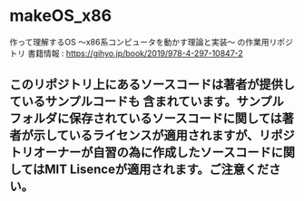 # makeOS_x86
作って理解するOS  〜x86系コンピュータを動かす理論と実装〜 の作業用リポジトリ
書籍情報 : https://gihyo.jp/book/2019/978-4-297-10847-2

## このリポジトリ上にあるソースコードは著者が提供しているサンプルコードも  含まれています。サンプルフォルダに保存されているソースコードに関しては著者が示しているライセンスが適用されますが、リポジトリオーナーが自習の為に作成したソースコードに関してはMIT Lisenceが適用されます。ご注意ください。
